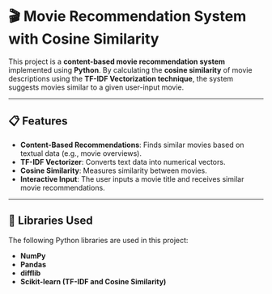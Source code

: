 
# 🎬 Movie Recommendation System with Cosine Similarity

This project is a **content-based movie recommendation system** implemented using **Python**. By calculating the **cosine similarity** of movie descriptions using the **TF-IDF Vectorization technique**, the system suggests movies similar to a given user-input movie.

---

## 📋 Features  
- **Content-Based Recommendations**: Finds similar movies based on textual data (e.g., movie overviews).  
- **TF-IDF Vectorizer**: Converts text data into numerical vectors.  
- **Cosine Similarity**: Measures similarity between movies.  
- **Interactive Input**: The user inputs a movie title and receives similar movie recommendations.  

---

## 🔧 Libraries Used  
The following Python libraries are used in this project:  
- **NumPy**  
- **Pandas**  
- **difflib**  
- **Scikit-learn (TF-IDF and Cosine Similarity)**    

